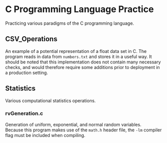 # C Programming Language Practice
Practicing various paradigms of the C programming language.

## CSV_Operations

An example of a potential representation of a float data set in C. The program reads in data from `numbers.txt` and stores it in a useful way. It should be noted that this implementation does not contain many necessary checks, and would therefore require some additions prior to deployment in a production setting.

## Statistics
Various computational statistics operations.

### rvGeneration.c
Generation of uniform, exponential, and normal random variables. <br>
Because this program makes use of the `math.h` header file, the `-lm` compiler flag must be included when compiling.
